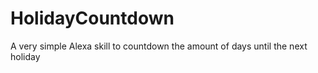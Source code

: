 # HolidayCountdown
A very simple Alexa skill to countdown the amount of days until the next holiday
